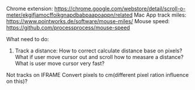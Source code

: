 Chrome extension: https://chrome.google.com/webstore/detail/scroll-o-meter/ekgifjamocffoikgnapdbabpaapoappn/related
Mac App track miles: https://www.pointworks.de/software/mouse-miles/
Mouse speed: https://github.com/processprocess/mouse-speed

What need to do:
1. Track a distance:
	How to correct calculate distance base on pixels?
	What if user move cursor out and scroll how to measare a distance?
	What is user move cursor very fast?
	
Not tracks on IFRAME
Convert pixels to cm(different pixel ration influence on this)?
